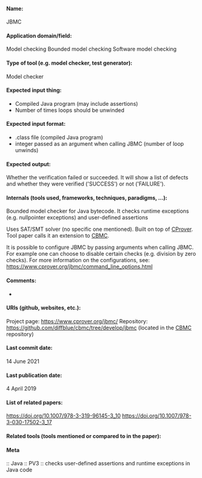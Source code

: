 #### Name:
JBMC

#### Application domain/field:
Model checking
Bounded model checking
Software model checking

#### Type of tool (e.g. model checker, test generator):
Model checker

#### Expected input thing:
- Compiled Java program (may include assertions)
- Number of times loops should be unwinded

#### Expected input format:
- .class file (compiled Java program)
- integer passed as an argument when calling JBMC (number of loop unwinds)

#### Expected output:
Whether the verification failed or succeeded. It will show a list of defects and whether they were verified ('SUCCESS') or not ('FAILURE').

#### Internals (tools used, frameworks, techniques, paradigms, ...):
Bounded model checker for Java bytecode.
It checks runtime exceptions (e.g. nullpointer exceptions) and user-defined assertions

Uses SAT/SMT solver (no specific one mentioned).
Built on top of [CProver](../Frameworks/CProver.md).
Tool paper calls it an extension to [CBMC](CBMC.md).

It is possible to configure JBMC by passing arguments when calling JBMC. For example one can choose to disable certain checks (e.g. division by zero checks). For more information on the configurations, see: https://www.cprover.org/jbmc/command_line_options.html

#### Comments:
-

#### URIs (github, websites, etc.):
Project page: https://www.cprover.org/jbmc/
Repository: https://github.com/diffblue/cbmc/tree/develop/jbmc (located in the [CBMC](CBMC.md) repository)

#### Last commit date:
14 June 2021

#### Last publication date:
4 April 2019

#### List of related papers:
https://doi.org/10.1007/978-3-319-96145-3_10
https://doi.org/10.1007/978-3-030-17502-3_17

#### Related tools (tools mentioned or compared to in the paper):

#### Meta
:: Java
:: PV3           :: checks user-defined assertions and runtime exceptions in Java code